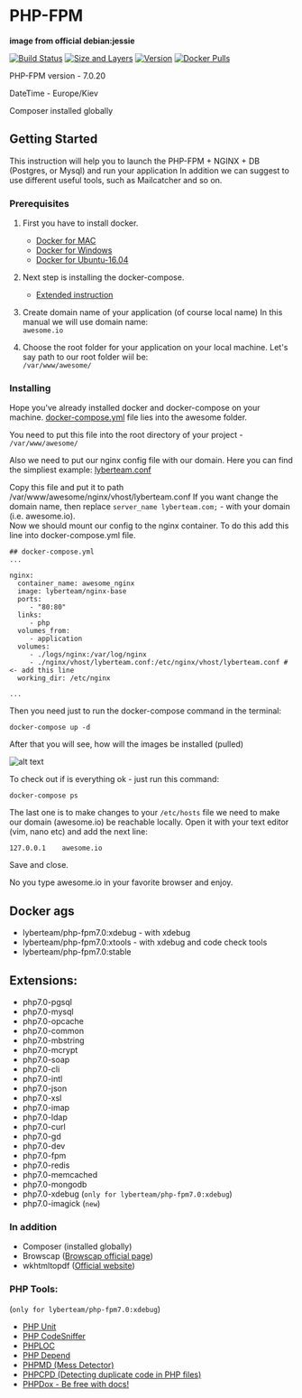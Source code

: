 # PHP-FPM

 **image from official debian:jessie**

   [![Build Status](https://travis-ci.org/lyberteam/php-fpm7.0.png?branch=master)](https://travis-ci.org/lyberteam/php-fpm7.0)
   [![Size and Layers](https://images.microbadger.com/badges/image/lyberteam/php-fpm7.0.svg?branch=master)](https://microbadger.com/images/lyberteam/php-fpm7.0)
   [![Version](https://images.microbadger.com/badges/version/lyberteam/php-fpm7.0.svg)](https://microbadger.com/images/lyberteam/php-fpm7.0)
   [![Docker Pulls](https://img.shields.io/docker/pulls/lyberteam/php-fpm7.0.svg)](https://hub.docker.com/r/lyberteam/php-fpm7.0)

  PHP-FPM version - 7.0.20

  DateTime - Europe/Kiev

  Composer installed globally

## Getting Started
This instruction will help you to launch the PHP-FPM + NGINX + DB (Postgres, or Mysql) and run your application
In addition we can suggest to use different useful tools, such as Mailcatcher and so on.

### Prerequisites
 1. First you have to install docker.
    * [Docker for MAC](https://docs.docker.com/docker-for-mac/install/)
    * [Docker for Windows](https://docs.docker.com/docker-for-windows/install/)
    * [Docker for Ubuntu-16.04](https://www.digitalocean.com/community/tutorials/how-to-install-and-use-docker-on-ubuntu-16-04)

 2. Next step is installing the docker-compose.
    * [Extended instruction](https://docs.docker.com/compose/install/)
 3. Create domain name of your application (of course local name)
    In this manual we will use domain name: \
    `awesome.io`
 4. Choose the root folder for your application on your local machine.
    Let's say path to our root folder wiil be: \
    `/var/www/awesome/`

### Installing
Hope you've already installed docker and docker-compose on your machine.
[docker-compose.yml](https://github.com/lyberteam/php-fpm7.0/tree/master/awesome/docker-compose.yml) file lies into the awesome folder.

You need to put this file into the root directory of your project - `/var/www/awesome/`

Also we need to put our nginx config file with our domain.
Here you can find the simpliest example: [lyberteam.conf](https://github.com/lyberteam/php-fpm7.0/tree/master/awesome/lyberteam.conf)

Copy this file and put it to path /var/www/awesome/nginx/vhost/lyberteam.conf
If you want change the domain name, then replace `server_name lyberteam.com;` -  with your domain (i.e. awesome.io). \
Now we should mount our config to the nginx container. To do this add this line into docker-compose.yml file.

```
## docker-compose.yml
...

nginx:
  container_name: awesome_nginx
  image: lyberteam/nginx-base
  ports:
     - "80:80"
  links:
     - php
  volumes_from:
     - application
  volumes:
     - ./logs/nginx:/var/log/nginx
     - ./nginx/vhost/lyberteam.conf:/etc/nginx/vhost/lyberteam.conf # <- add this line
  working_dir: /etc/nginx

...
```


Then you need just to run the docker-compose command in the terminal:
```
docker-compose up -d
```

After that you will see, how will the images be installed (pulled)

![alt text](https://github.com/lyberteam/php-fpm7.0/raw/master/docs/images/pulling.png "Pulling the containers")

To check out if is everything ok - just run this command:
```
docker-compose ps
```


The last one is to make changes to your `/etc/hosts` file
we need to make our domain (awesome.io) be reachable locally.
Open it with your text editor (vim, nano etc) and add the next line:
```
127.0.0.1    awesome.io
```
Save and close.

No you type awesome.io in your favorite browser and enjoy.

## Docker ags
 * lyberteam/php-fpm7.0:xdebug - with xdebug
 * lyberteam/php-fpm7.0:xtools - with xdebug and code check tools
 * lyberteam/php-fpm7.0:stable

## Extensions:

 * php7.0-pgsql
 * php7.0-mysql
 * php7.0-opcache
 * php7.0-common
 * php7.0-mbstring
 * php7.0-mcrypt
 * php7.0-soap
 * php7.0-cli
 * php7.0-intl
 * php7.0-json
 * php7.0-xsl
 * php7.0-imap
 * php7.0-ldap
 * php7.0-curl
 * php7.0-gd
 * php7.0-dev
 * php7.0-fpm
 * php7.0-redis
 * php7.0-memcached
 * php7.0-mongodb
 * php7.0-xdebug (`only for lyberteam/php-fpm7.0:xdebug`)
 * php7.0-imagick (`new`)

### In addition

 * Composer (installed globally)
 * Browscap ([Browscap official page](http://browscap.org/))
 * wkhtmltopdf ([Official website](https://wkhtmltopdf.org/))

### PHP Tools:
(`only for lyberteam/php-fpm7.0:xdebug`)
 * [PHP Unit](https://phpunit.de/)
 * [PHP CodeSniffer](https://www.squizlabs.com/php-codesniffer)
 * [PHPLOC](https://inviqa.com/blog/phploc-php-lines-code)
 * [PHP Depend](https://pdepend.org/)
 * [PHPMD (Mess Detector)](https://phpmd.org/)
 * [PHPCPD (Detecting duplicate code in PHP files)](http://www.codediesel.com/tools/detecting-duplicate-code-in-php-files/)
 * [PHPDox - Be free with docs!](http://phpdox.de/)



